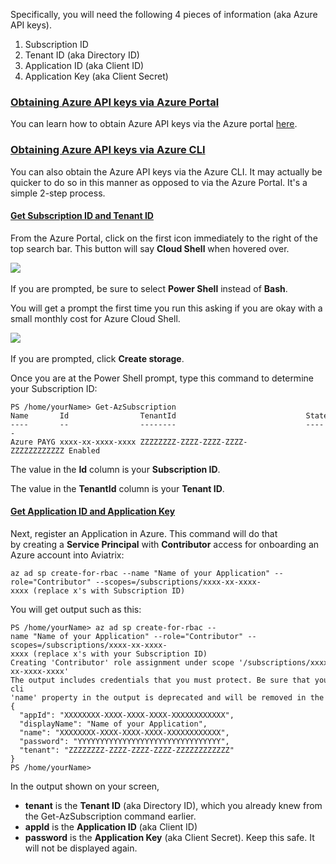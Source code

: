 Specifically, you will need the following 4 pieces of information (aka Azure API keys).

1.  Subscription ID
2.  Tenant ID (aka Directory ID)
3.  Application ID (aka Client ID)
4.  Application Key (aka Client Secret)

### [Obtaining Azure API keys via Azure Portal](https://community.aviatrix.com/t/83hpv1x/how-to-get-azure-api-keys-for-creating-resources-from-the-controller#obtaining-azure-api-keys-via-azure-portal)

You can learn how to obtain Azure API keys via the Azure portal [here](https://docs.aviatrix.com/HowTos/Aviatrix_Account_Azure.html). 

### [Obtaining Azure API keys via Azure CLI](https://community.aviatrix.com/t/83hpv1x/how-to-get-azure-api-keys-for-creating-resources-from-the-controller#obtaining-azure-api-keys-via-azure-cli)

You can also obtain the Azure API keys via the Azure CLI. It may actually be quicker to do so in this manner as opposed to via the Azure Portal. It's a simple 2-step process.

#### [Get Subscription ID and Tenant ID](https://community.aviatrix.com/t/83hpv1x/how-to-get-azure-api-keys-for-creating-resources-from-the-controller#get-subscription-id-and-tenant-id)

From the Azure Portal, click on the first icon immediately to the right of the top search bar. This button will say **Cloud Shell** when hovered over.

![](https://s3-us-west-2.amazonaws.com/media.forumbee.com/i/9154e10f-d97f-4925-bd44-af0aa4347707/h/547.png) 

If you are prompted, be sure to select **Power Shell** instead of **Bash**.

You will get a prompt the first time you run this asking if you are okay with a small monthly cost for Azure Cloud Shell. 

![](https://s3-us-west-2.amazonaws.com/media.forumbee.com/i/d6a393ba-da90-4e39-88e2-ac1cfa065773/h/547.png) 

If you are prompted, click **Create storage**.

Once you are at the Power Shell prompt, type this command to determine your Subscription ID:

```none
PS /home/yourName> Get-AzSubscription
Name       Id                TenantId                             State
----       --                --------                             -----
Azure PAYG xxxx-xx-xxxx-xxxx ZZZZZZZZ-ZZZZ-ZZZZ-ZZZZ-ZZZZZZZZZZZZ Enabled
```

The value in the **Id** column is your **Subscription ID**.

The value in the **TenantId** column is your **Tenant ID**.

#### [Get Application ID and Application Key](https://community.aviatrix.com/t/83hpv1x/how-to-get-azure-api-keys-for-creating-resources-from-the-controller#get-application-id-and-application-key)

Next, register an Application in Azure. This command will do that by creating a **Service Principal** with **Contributor** access for onboarding an Azure account into Aviatrix:

```none
az ad sp create-for-rbac --name "Name of your Application" --role="Contributor" --scopes=/subscriptions/xxxx-xx-xxxx-xxxx (replace x's with Subscription ID)
```

You will get output such as this:

```none
PS /home/yourName> az ad sp create-for-rbac --name "Name of your Application" --role="Contributor" --scopes=/subscriptions/xxxx-xx-xxxx-xxxx (replace x's with your Subscription ID)
Creating 'Contributor' role assignment under scope '/subscriptions/xxxx-xx-xxxx-xxxx'
The output includes credentials that you must protect. Be sure that you do not include these credentials in your code or check the credentials into your source control. For more information, see https://aka.ms/azadsp-cli
'name' property in the output is deprecated and will be removed in the future. Use 'appId' instead.
{
  "appId": "XXXXXXXX-XXXX-XXXX-XXXX-XXXXXXXXXXXX",
  "displayName": "Name of your Application",
  "name": "XXXXXXXX-XXXX-XXXX-XXXX-XXXXXXXXXXXX",
  "password": "YYYYYYYYYYYYYYYYYYYYYYYYYYYYYYYY",
  "tenant": "ZZZZZZZZ-ZZZZ-ZZZZ-ZZZZ-ZZZZZZZZZZZZ"
}
PS /home/yourName>
```

In the output shown on your screen, 

-   **tenant** is the **Tenant ID** (aka Directory ID), which you already knew from the Get-AzSubscription command earlier.
-   **appId** is the **Application ID** (aka Client ID)
-   **password** is the **Application Key** (aka Client Secret). Keep this safe. It will not be displayed again.
